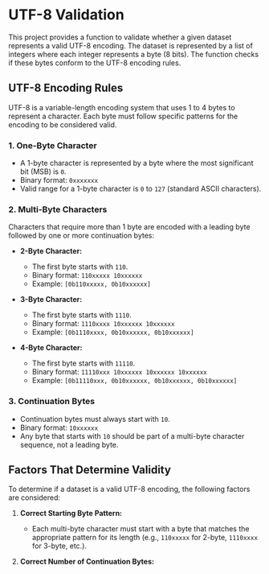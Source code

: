 # UTF-8 Validation

This project provides a function to validate whether a given dataset represents a valid UTF-8 encoding. The dataset is represented by a list of integers where each integer represents a byte (8 bits). The function checks if these bytes conform to the UTF-8 encoding rules.

## UTF-8 Encoding Rules

UTF-8 is a variable-length encoding system that uses 1 to 4 bytes to represent a character. Each byte must follow specific patterns for the encoding to be considered valid.

### 1. One-Byte Character

- A 1-byte character is represented by a byte where the most significant bit (MSB) is `0`.
- Binary format: `0xxxxxxx`
- Valid range for a 1-byte character is `0` to `127` (standard ASCII characters).

### 2. Multi-Byte Characters

Characters that require more than 1 byte are encoded with a leading byte followed by one or more continuation bytes:

- **2-Byte Character:**
  - The first byte starts with `110`.
  - Binary format: `110xxxxx 10xxxxxx`
  - Example: `[0b110xxxxx, 0b10xxxxxx]`

- **3-Byte Character:**
  - The first byte starts with `1110`.
  - Binary format: `1110xxxx 10xxxxxx 10xxxxxx`
  - Example: `[0b1110xxxx, 0b10xxxxxx, 0b10xxxxxx]`

- **4-Byte Character:**
  - The first byte starts with `11110`.
  - Binary format: `11110xxx 10xxxxxx 10xxxxxx 10xxxxxx`
  - Example: `[0b11110xxx, 0b10xxxxxx, 0b10xxxxxx, 0b10xxxxxx]`

### 3. Continuation Bytes

- Continuation bytes must always start with `10`.
- Binary format: `10xxxxxx`
- Any byte that starts with `10` should be part of a multi-byte character sequence, not a leading byte.

## Factors That Determine Validity

To determine if a dataset is a valid UTF-8 encoding, the following factors are considered:

1. **Correct Starting Byte Pattern:**
   - Each multi-byte character must start with a byte that matches the appropriate pattern for its length (e.g., `110xxxxx` for 2-byte, `1110xxxx` for 3-byte, etc.).

2. **Correct Number of Continuation Bytes:**

